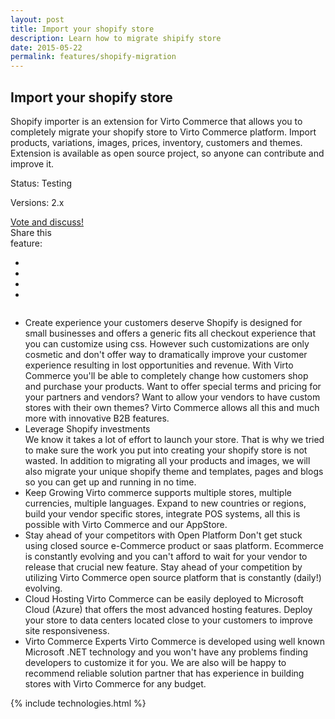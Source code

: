 ```yaml
---
layout: post
title: Import your shopify store
description: Learn how to migrate shipify store
date: 2015-05-22
permalink: features/shopify-migration
---
```

<article role="main" class="main">
	<div class="features">
		<div class="responsive">
			<h2 class="title">Import your shopify store</h2>
		</div>
		<div class="features-content clearfix">
			<div class="responsive">
                <div class="feature-descr">
                    Shopify importer is an extension for Virto Commerce that allows you to completely migrate your shopify store to 
					Virto Commerce platform. Import products, variations, images, prices, inventory, customers and themes. Extension is
					available as open source project, so anyone can contribute and improve it.
                </div>
			</div>
		</div>
		<div class="features-meta clearfix">
			<div class="responsive">
				<div class="column">
					<div class="feature-info">
						<p>Status: Testing</p>
						<p>Versions: 2.x</p>
					</div>
                    <a class="button white large" href="http://help.virtocommerce.com/support/discussions/topics/4000321192" target="_blank">Vote and discuss!</a>
				</div>
				<div class="column">
					<div class="feauture-soc">
						<span class="feauture-soc_name">Share this <br>feature:</span>
						<ul class="list __inline __socials">
                            <li class="list-item">
                                <a target="_blank" href="http://twitter.com/share?url=http://virtocommerce.com/features/shopify-migration"></a>
                            </li>
                            <li class="list-item fb">
                                <a target="_blank" href="//www.facebook.com/sharer.php?u=http://virtocommerce.com/features/shopify-migration"></a>
                            </li>
							<li class="list-item plus">
                                <a target="_blank" href="http://plus.google.com/share?url=http://virtocommerce.com/features/shopify-migration"></a>
							</li>
							<li class="list-item ln">
								<a target="_blank" href="http://www.linkedin.com/company/virtoway/virto-commerce-788516/product?trk=biz_product"></a>
							</li>
						</ul>
					</div>
				</div>
			</div>
		</div>
		<div class="features-list __responsive">
			<ul class="list">
				<li class="list-item">
					<span class="title">Create experience your customers deserve</span>
					<span class="descr">
                        Shopify is designed for small businesses and offers a generic fits all checkout experience that you can customize using css. 
						However such customizations are only cosmetic and don't offer way to dramatically improve your customer experience resulting
						in lost opportunities and revenue. With Virto Commerce you'll be able to completely change how customers shop and purchase your products. 
					</span>
					<span class="descr">
                        Want to offer special terms and pricing for your partners and vendors? Want to allow your vendors to have custom stores with their own themes? 
						Virto Commerce allows all this and much more with innovative B2B features.
					</span>
				</li>
				<li class="list-item">
					<div class="title">Leverage Shopify investments</div>
					<span class="descr">
						We know it takes a lot of effort to launch your store. That is why we tried to make sure the work you put into creating your shopify store is not wasted.
						In addition to migrating all your products and images, we will also migrate your unique shopify theme and templates, pages and blogs so 
						you can get up and running in no time.
					</span>
				</li>
                <li class="list-item">
                    <span class="title">Keep Growing</span>
                    <span class="descr">
                        Virto commerce supports multiple stores, multiple currencies, multiple languages. Expand to new countries or regions, 
						build your vendor specific stores, integrate POS systems, all this is possible with Virto Commerce and our AppStore. 
                    </span>
                </li>
                <li class="list-item">
                    <span class="title">Stay ahead of your competitors with Open Platform</span>
                    <span class="descr">
                        Don't get stuck using closed source e-Commerce product or saas platform. Ecommerce is constantly evolving and 
						you can't afford to wait for your vendor to release that crucial new feature. Stay ahead of your 
						competition by utilizing Virto Commerce open source platform that is constantly (daily!) evolving.
                    </span>
                </li>
                <li class="list-item">
                    <span class="title">Cloud Hosting</span>
                    <span class="descr">
                        Virto Commerce can be easily deployed to Microsoft Cloud (Azure) that offers the most advanced hosting
						features. Deploy your store to data centers located close to your customers to improve site responsiveness.
                    </span>
                </li>
                <li class="list-item">
                    <span class="title">Virto Commerce Experts</span>
                    <span class="descr">
                        Virto Commerce is developed using well known Microsoft .NET technology and you won't have any problems finding developers to customize it for you. 
						We are also will be happy to recommend reliable solution partner that has experience in building stores with Virto Commerce for any budget.
                    </span>                    
                </li>
			</ul>
		</div>
	</div>
	{% include technologies.html %}
</article>
